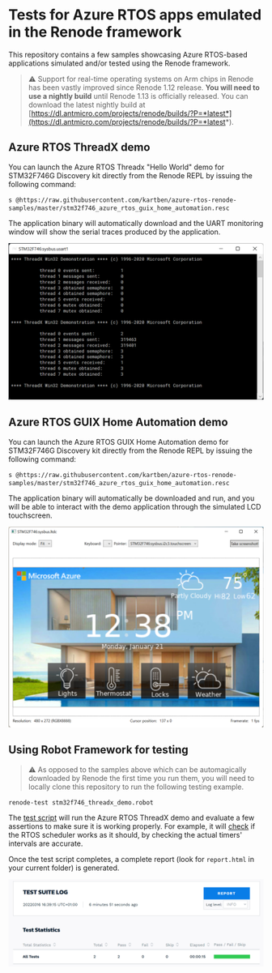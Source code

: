 # Tests for Azure RTOS apps emulated in the Renode framework

This repository contains a few samples showcasing Azure RTOS-based applications simulated and/or tested using the Renode framework.

> :warning: Support for real-time operating systems on Arm chips in Renode has been vastly improved since Renode 1.12 release.
> **You will need to use a nightly build** until Renode 1.13 is officially released. You can download the latest nightly build at [https://dl.antmicro.com/projects/renode/builds/?P=*latest*](https://dl.antmicro.com/projects/renode/builds/?P=*latest*).


## Azure RTOS ThreadX demo

You can launch the Azure RTOS Threadx "Hello World" demo for STM32F746G Discovery kit directly from the Renode REPL by issuing the following command: 

```
s @https://raw.githubusercontent.com/kartben/azure-rtos-renode-samples/master/stm32f746_azure_rtos_guix_home_automation.resc
```

The application binary will automatically download and the UART monitoring window will show the serial traces produced by the application.

![Azure RTOS ThreadX Demo running in Renode](assets/threadx-demo.png)

## Azure RTOS GUIX Home Automation demo

You can launch the Azure RTOS GUIX Home Automation demo for STM32F746G Discovery kit directly from the Renode REPL by issuing the following command: 

```
s @https://raw.githubusercontent.com/kartben/azure-rtos-renode-samples/master/stm32f746_azure_rtos_guix_home_automation.resc
```

The application binary will automatically be downloaded and run, and you will be able to interact with the demo application through the simulated LCD touchscreen. 

![Azure RTOS GUIX Home Automation Demo running in Renode](assets/guix-demo.png)

## Using Robot Framework for testing

> :warning: As opposed to the samples above which can be automagically downloaded by Renode the first time you run them, you will need to locally clone this repository to run the following testing example.

```
renode-test stm32f746_threadx_demo.robot
```

The [test script](stm32f746_threadx_demo.robot) will run the Azure RTOS ThreadX demo and evaluate a few assertions to make sure it is working properly. For example, it will [check](stm32f746_threadx_demo.robot#L27-L57) if the RTOS scheduler works as it should, by checking the actual timers' intervals are accurate.

Once the test script completes, a complete report (look for `report.html` in your current folder) is generated. 

![Testing Azure RTOS ThreadX Demo using Renode Testing Framework](assets/renode-robot-framework-demo.png)
